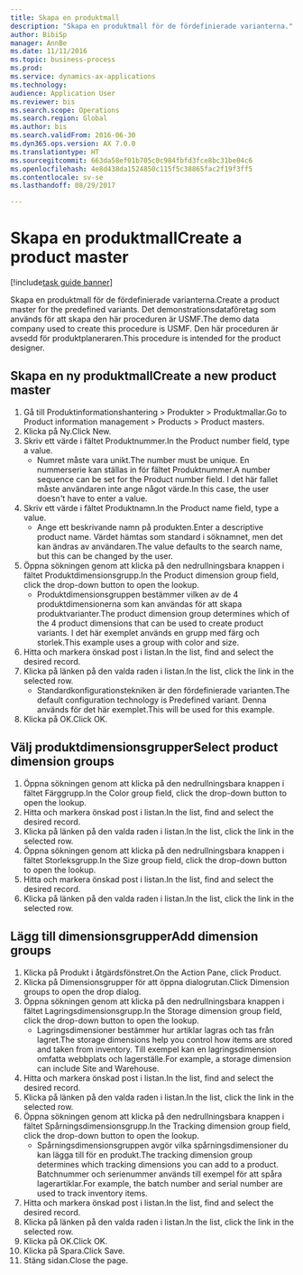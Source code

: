 ```yaml
--- 
title: Skapa en produktmall
description: "Skapa en produktmall för de fördefinierade varianterna."
author: BibiSp
manager: AnnBe
ms.date: 11/11/2016
ms.topic: business-process
ms.prod: 
ms.service: dynamics-ax-applications
ms.technology: 
audience: Application User
ms.reviewer: bis
ms.search.scope: Operations
ms.search.region: Global
ms.author: bis
ms.search.validFrom: 2016-06-30
ms.dyn365.ops.version: AX 7.0.0
ms.translationtype: HT
ms.sourcegitcommit: 663da58ef01b705c0c984fbfd3fce8bc31be04c6
ms.openlocfilehash: 4e8d438da1524850c115f5c38865fac2f19f3ff5
ms.contentlocale: sv-se
ms.lasthandoff: 08/29/2017

---
```

# <a name="create-a-product-master"></a><span data-ttu-id="9733e-103">Skapa en produktmall</span><span class="sxs-lookup"><span data-stu-id="9733e-103">Create a product master</span></span>

[!include[task guide banner](../../includes/task-guide-banner.md)]

<span data-ttu-id="9733e-104">Skapa en produktmall för de fördefinierade varianterna.</span><span class="sxs-lookup"><span data-stu-id="9733e-104">Create a product master for the predefined variants.</span></span> <span data-ttu-id="9733e-105">Det demonstrationsdataföretag som används för att skapa den här proceduren är USMF.</span><span class="sxs-lookup"><span data-stu-id="9733e-105">The demo data company used to create this procedure is USMF.</span></span> <span data-ttu-id="9733e-106">Den här proceduren är avsedd för produktplaneraren.</span><span class="sxs-lookup"><span data-stu-id="9733e-106">This procedure is intended for the product designer.</span></span>


## <a name="create-a-new-product-master"></a><span data-ttu-id="9733e-107">Skapa en ny produktmall</span><span class="sxs-lookup"><span data-stu-id="9733e-107">Create a new product master</span></span>
1. <span data-ttu-id="9733e-108">Gå till Produktinformationshantering > Produkter > Produktmallar.</span><span class="sxs-lookup"><span data-stu-id="9733e-108">Go to Product information management > Products > Product masters.</span></span>
2. <span data-ttu-id="9733e-109">Klicka på Ny.</span><span class="sxs-lookup"><span data-stu-id="9733e-109">Click New.</span></span>
3. <span data-ttu-id="9733e-110">Skriv ett värde i fältet Produktnummer.</span><span class="sxs-lookup"><span data-stu-id="9733e-110">In the Product number field, type a value.</span></span>
    * <span data-ttu-id="9733e-111">Numret måste vara unikt.</span><span class="sxs-lookup"><span data-stu-id="9733e-111">The number must be unique.</span></span> <span data-ttu-id="9733e-112">En nummerserie kan ställas in för fältet Produktnummer.</span><span class="sxs-lookup"><span data-stu-id="9733e-112">A number sequence can be set for the Product number field.</span></span> <span data-ttu-id="9733e-113">I det här fallet måste användaren inte ange något värde.</span><span class="sxs-lookup"><span data-stu-id="9733e-113">In this case, the user doesn't have to enter a value.</span></span>  
4. <span data-ttu-id="9733e-114">Skriv ett värde i fältet Produktnamn.</span><span class="sxs-lookup"><span data-stu-id="9733e-114">In the Product name field, type a value.</span></span>
    * <span data-ttu-id="9733e-115">Ange ett beskrivande namn på produkten.</span><span class="sxs-lookup"><span data-stu-id="9733e-115">Enter a descriptive product name.</span></span> <span data-ttu-id="9733e-116">Värdet hämtas som standard i söknamnet, men det kan ändras av användaren.</span><span class="sxs-lookup"><span data-stu-id="9733e-116">The value defaults to the search name, but this can be changed by the user.</span></span>  
5. <span data-ttu-id="9733e-117">Öppna sökningen genom att klicka på den nedrullningsbara knappen i fältet Produktdimensionsgrupp.</span><span class="sxs-lookup"><span data-stu-id="9733e-117">In the Product dimension group field, click the drop-down button to open the lookup.</span></span>
    * <span data-ttu-id="9733e-118">Produktdimensionsgruppen bestämmer vilken av de 4 produktdimensionerna som kan användas för att skapa produktvarianter.</span><span class="sxs-lookup"><span data-stu-id="9733e-118">The product dimension group determines which of the 4 product dimensions that can be used to create product variants.</span></span> <span data-ttu-id="9733e-119">I det här exemplet används en grupp med färg och storlek.</span><span class="sxs-lookup"><span data-stu-id="9733e-119">This example uses a group with color and size.</span></span>  
6. <span data-ttu-id="9733e-120">Hitta och markera önskad post i listan.</span><span class="sxs-lookup"><span data-stu-id="9733e-120">In the list, find and select the desired record.</span></span>
7. <span data-ttu-id="9733e-121">Klicka på länken på den valda raden i listan.</span><span class="sxs-lookup"><span data-stu-id="9733e-121">In the list, click the link in the selected row.</span></span>
    * <span data-ttu-id="9733e-122">Standardkonfigurationstekniken är den fördefinierade varianten.</span><span class="sxs-lookup"><span data-stu-id="9733e-122">The default configuration technology is Predefined variant.</span></span> <span data-ttu-id="9733e-123">Denna används för det här exemplet.</span><span class="sxs-lookup"><span data-stu-id="9733e-123">This will be used for this example.</span></span>  
8. <span data-ttu-id="9733e-124">Klicka på OK.</span><span class="sxs-lookup"><span data-stu-id="9733e-124">Click OK.</span></span>

## <a name="select-product-dimension-groups"></a><span data-ttu-id="9733e-125">Välj produktdimensionsgrupper</span><span class="sxs-lookup"><span data-stu-id="9733e-125">Select product dimension groups</span></span>
1. <span data-ttu-id="9733e-126">Öppna sökningen genom att klicka på den nedrullningsbara knappen i fältet Färggrupp.</span><span class="sxs-lookup"><span data-stu-id="9733e-126">In the Color group field, click the drop-down button to open the lookup.</span></span>
2. <span data-ttu-id="9733e-127">Hitta och markera önskad post i listan.</span><span class="sxs-lookup"><span data-stu-id="9733e-127">In the list, find and select the desired record.</span></span>
3. <span data-ttu-id="9733e-128">Klicka på länken på den valda raden i listan.</span><span class="sxs-lookup"><span data-stu-id="9733e-128">In the list, click the link in the selected row.</span></span>
4. <span data-ttu-id="9733e-129">Öppna sökningen genom att klicka på den nedrullningsbara knappen i fältet Storleksgrupp.</span><span class="sxs-lookup"><span data-stu-id="9733e-129">In the Size group field, click the drop-down button to open the lookup.</span></span>
5. <span data-ttu-id="9733e-130">Hitta och markera önskad post i listan.</span><span class="sxs-lookup"><span data-stu-id="9733e-130">In the list, find and select the desired record.</span></span>
6. <span data-ttu-id="9733e-131">Klicka på länken på den valda raden i listan.</span><span class="sxs-lookup"><span data-stu-id="9733e-131">In the list, click the link in the selected row.</span></span>

## <a name="add-dimension-groups"></a><span data-ttu-id="9733e-132">Lägg till dimensionsgrupper</span><span class="sxs-lookup"><span data-stu-id="9733e-132">Add dimension groups</span></span>
1. <span data-ttu-id="9733e-133">Klicka på Produkt i åtgärdsfönstret.</span><span class="sxs-lookup"><span data-stu-id="9733e-133">On the Action Pane, click Product.</span></span>
2. <span data-ttu-id="9733e-134">Klicka på Dimensionsgrupper för att öppna dialogrutan.</span><span class="sxs-lookup"><span data-stu-id="9733e-134">Click Dimension groups to open the drop dialog.</span></span>
3. <span data-ttu-id="9733e-135">Öppna sökningen genom att klicka på den nedrullningsbara knappen i fältet Lagringsdimensionsgrupp.</span><span class="sxs-lookup"><span data-stu-id="9733e-135">In the Storage dimension group field, click the drop-down button to open the lookup.</span></span>
    * <span data-ttu-id="9733e-136">Lagringsdimensioner bestämmer hur artiklar lagras och tas från lagret.</span><span class="sxs-lookup"><span data-stu-id="9733e-136">The storage dimensions help you control how items are stored and taken from inventory.</span></span> <span data-ttu-id="9733e-137">Till exempel kan en lagringsdimension omfatta webbplats och lagerställe.</span><span class="sxs-lookup"><span data-stu-id="9733e-137">For example, a storage dimension can include Site and Warehouse.</span></span>  
4. <span data-ttu-id="9733e-138">Hitta och markera önskad post i listan.</span><span class="sxs-lookup"><span data-stu-id="9733e-138">In the list, find and select the desired record.</span></span>
5. <span data-ttu-id="9733e-139">Klicka på länken på den valda raden i listan.</span><span class="sxs-lookup"><span data-stu-id="9733e-139">In the list, click the link in the selected row.</span></span>
6. <span data-ttu-id="9733e-140">Öppna sökningen genom att klicka på den nedrullningsbara knappen i fältet Spårningsdimensionsgrupp.</span><span class="sxs-lookup"><span data-stu-id="9733e-140">In the Tracking dimension group field, click the drop-down button to open the lookup.</span></span>
    * <span data-ttu-id="9733e-141">Spårningsdimensionsgruppen avgör vilka spårningsdimensioner du kan lägga till för en produkt.</span><span class="sxs-lookup"><span data-stu-id="9733e-141">The tracking dimension group determines which tracking dimensions you can add to a product.</span></span> <span data-ttu-id="9733e-142">Batchnummer och serienummer används till exempel för att spåra lagerartiklar.</span><span class="sxs-lookup"><span data-stu-id="9733e-142">For example, the batch number and serial number are used to track inventory items.</span></span>  
7. <span data-ttu-id="9733e-143">Hitta och markera önskad post i listan.</span><span class="sxs-lookup"><span data-stu-id="9733e-143">In the list, find and select the desired record.</span></span>
8. <span data-ttu-id="9733e-144">Klicka på länken på den valda raden i listan.</span><span class="sxs-lookup"><span data-stu-id="9733e-144">In the list, click the link in the selected row.</span></span>
9. <span data-ttu-id="9733e-145">Klicka på OK.</span><span class="sxs-lookup"><span data-stu-id="9733e-145">Click OK.</span></span>
10. <span data-ttu-id="9733e-146">Klicka på Spara.</span><span class="sxs-lookup"><span data-stu-id="9733e-146">Click Save.</span></span>
11. <span data-ttu-id="9733e-147">Stäng sidan.</span><span class="sxs-lookup"><span data-stu-id="9733e-147">Close the page.</span></span>


